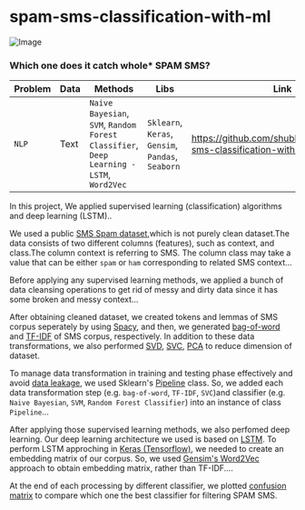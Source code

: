 # spam-sms-classification-with-ml
![Image](https://appliedmachinelearning.files.wordpress.com/2017/01/spam-filter.png)

### Which one does it catch whole* SPAM SMS?

|__Problem__|__Data__|__Methods__|__Libs__|__Link__|
|-|-|-|-|-|
|`NLP`|Text|`Naive Bayesian`, `SVM`, `Random Forest Classifier`, `Deep Learning - LSTM`, `Word2Vec`|`Sklearn`, `Keras`, `Gensim`, `Pandas`, `Seaborn`|https://github.com/shubhamnag14/spam-sms-classification-with-ml/|

In this project, We applied supervised learning (classification) algorithms and deep learning (LSTM)..

We used a public [SMS Spam dataset](https://archive.ics.uci.edu/ml/datasets/sms+spam+collection),which is not purely clean dataset.The data consists of two different columns (features), such as context, and class.The column context is referring to SMS. The column class may take a value that can be either `spam` or `ham` corresponding to related SMS context...

Before applying any supervised learning methods, we applied a bunch of data cleansing operations to get rid of messy and dirty data since it has some broken and messy context...

After obtaining cleaned dataset, we created tokens and lemmas of SMS corpus seperately by using [Spacy](https://spacy.io/), and then, we generated [bag-of-word](https://en.wikipedia.org/wiki/Bag-of-words_model) and [TF-IDF](https://en.wikipedia.org/wiki/Tf%E2%80%93idf) of SMS corpus, respectively. In addition to these data transformations, we also performed [SVD](https://en.wikipedia.org/wiki/Singular-value_decomposition), [SVC](http://scikit-learn.org/stable/modules/generated/sklearn.svm.SVC.html), [PCA](https://en.wikipedia.org/wiki/Principal_component_analysis) to reduce dimension of dataset.

To manage data transformation in training and testing phase effectively and avoid [data leakage](https://www.kaggle.com/wiki/Leakage), we used Sklearn's [Pipeline](http://scikit-learn.org/stable/modules/generated/sklearn.pipeline.Pipeline.html) class. So, we added each data transformation step (e.g. `bag-of-word`, `TF-IDF`, `SVC`)and classifier (e.g. `Naive Bayesian`, `SVM`, `Random Forest Classifier`) into an instance of class `Pipeline`...

After applying those supervised learning methods, we also perfomed deep learning.
Our deep learning architecture we used is based on [LSTM](https://en.wikipedia.org/wiki/Long_short-term_memory). To perform LSTM approching in [Keras  (Tensorflow)](https://keras.io/), we needed to create an embedding matrix of our corpus. So, we used [Gensim's Word2Vec](https://radimrehurek.com/gensim/) approach to obtain embedding matrix, rather than TF-IDF....

At the end of each processing by different classifier, we plotted [confusion matrix](https://en.wikipedia.org/wiki/Confusion_matrix) to compare which one the best classifier for filtering SPAM SMS.
